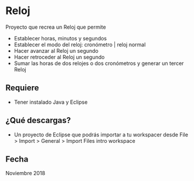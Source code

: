 # Reloj
Proyecto que recrea un Reloj que permite 
* Establecer horas, minutos y segundos
* Establecer el modo del reloj: cronómetro | reloj normal
* Hacer avanzar al Reloj un segundo
* Hacer retroceder al Reloj un segundo
* Sumar las horas de dos relojes o dos cronómetros y generar un tercer Reloj

## Requiere
* Tener instalado Java y Eclipse

## ¿Qué descargas? 
* Un proyecto de Eclipse que podrás importar a tu workspacer desde File > Import > General > Import Files intro workspace

## Fecha
Noviembre 2018
